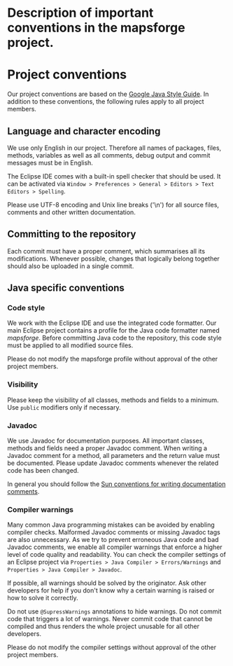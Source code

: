 # Description of important conventions in the mapsforge project.

# Project conventions

Our project conventions are based on the [Google Java Style Guide](https://google.github.io/styleguide/javaguide.html). In addition to these conventions, the following rules apply to all project members.


## Language and character encoding

We use only English in our project. Therefore all names of packages, files, methods, variables as well as all comments, debug output and commit messages must be in English.

The Eclipse IDE comes with a built-in spell checker that should be used. It can be activated via `Window > Preferences > General > Editors > Text Editors > Spelling`.

Please use UTF-8 encoding and Unix line breaks ('\n') for all source files, comments and other written documentation. 


## Committing to the repository

Each commit must have a proper comment, which summarises all its modifications. Whenever possible, changes that logically belong together should also be uploaded in a single commit.


## Java specific conventions

### Code style

We work with the Eclipse IDE and use the integrated code formatter. Our main Eclipse project contains a profile for the Java code formatter named *mapsforge*. Before committing Java code to the repository, this code style must be applied to all modified source files.

Please do not modify the mapsforge profile without approval of the other project members.


### Visibility

Please keep the visibility of all classes, methods and fields to a minimum. Use `public` modifiers only if necessary.


### Javadoc

We use Javadoc for documentation purposes. All important classes, methods and fields need a proper Javadoc comment. When writing a Javadoc comment for a method, all parameters and the return value must be documented. Please update Javadoc comments whenever the related code has been changed.

In general you should follow the [Sun conventions for writing documentation comments](https://www.oracle.com/technetwork/java/javase/documentation/index-137868.html).


### Compiler warnings

Many common Java programming mistakes can be avoided by enabling compiler checks. Malformed Javadoc comments or missing Javadoc tags are also unnecessary. As we try to prevent erroneous Java code and bad Javadoc comments, we enable all compiler warnings that enforce a higher level of code quality and readability. You can check the compiler settings of an Eclipse project via `Properties > Java Compiler > Errors/Warnings` and `Properties > Java Compiler > Javadoc`.

If possible, all warnings should be solved by the originator. Ask other developers for help if you don't know why a certain warning is raised or how to solve it correctly.

Do not use `@SupressWarnings` annotations to hide warnings. Do not commit code that triggers a lot of warnings. Never commit code that cannot be compiled and thus renders the whole project unusable for all other developers.

Please do not modify the compiler settings without approval of the other project members.
